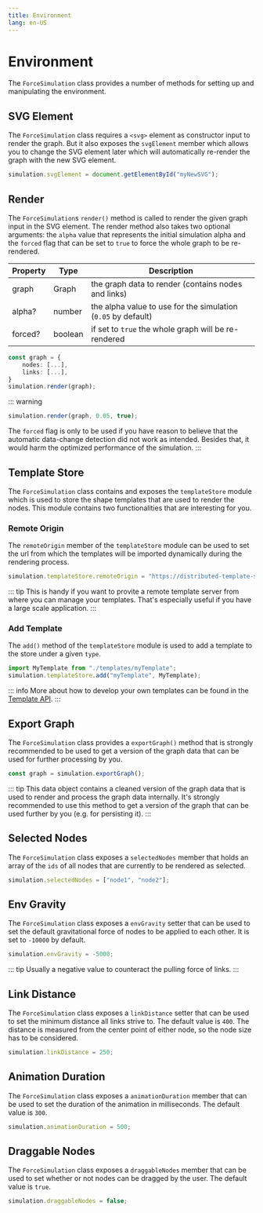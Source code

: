 ```yaml
---
title: Environment
lang: en-US
---
```


# Environment

The `ForceSimulation` class provides a number of methods for setting up and manipulating the environment.

## SVG Element

The `ForceSimulation` class requires a `<svg>` element as constructor input to render the graph.
But it also exposes the `svgElement` member which allows you to change the SVG element later which will automatically re-render the graph with the new SVG element.

```ts
simulation.svgElement = document.getElementById("myNewSVG");
```

## Render

The `ForceSimulation`s `render()` method is called to render the given graph input in the SVG element.
The render method also takes two optional arguments: the `alpha` value that represents the initial simulation alpha and the `forced` flag that can be set to `true` to force the whole graph to be re-rendered.

| Property | Type    | Description                                                   |
| -------- | ------- | ------------------------------------------------------------- |
| graph    | Graph   | the graph data to render (contains nodes and links)           |
| alpha?   | number  | the alpha value to use for the simulation (`0.05` by default) |
| forced?  | boolean | if set to `true` the whole graph will be re-rendered          |

```ts
const graph = {
	nodes: [...],
	links: [...],
}
simulation.render(graph);
```

::: warning

```ts
simulation.render(graph, 0.05, true);
```

The `forced` flag is only to be used if you have reason to believe that the automatic data-change detection did not work as intended.
Besides that, it would harm the optimized performance of the simulation.
:::

## Template Store

The `ForceSimulation` class contains and exposes the `templateStore` module which is used to store the shape templates that are used to render the nodes.
This module contains two functionalities that are interesting for you.

### Remote Origin

The `remoteOrigin` member of the `templateStore` module can be used to set the url from which the templates will be imported dynamically during the rendering process.

```ts
simulation.templateStore.remoteOrigin = "https://distributed-template-server/";
```

::: tip
This is handy if you want to provite a remote template server from where you can manage your templates.
That's especially useful if you have a large scale application.
:::

### Add Template

The `add()` method of the `templateStore` module is used to add a template to the store under a given `type`.

```ts
import MyTemplate from "./templates/myTemplate";
simulation.templateStore.add("myTemplate", MyTemplate);
```

::: info
More about how to develop your own templates can be found in the [Template API](/template-api/).
:::

## Export Graph

The `ForceSimulation` class provides a `exportGraph()` method that is strongly recommended to be used to get a version of the graph data that can be used for further processing by you.

```ts
const graph = simulation.exportGraph();
```

::: tip
This data object contains a cleaned version of the graph data that is used to render and process the graph data internally.
It's strongly recommended to use this method to get a version of the graph that can be used further by you (e.g. for persisting it).
:::

## Selected Nodes

The `ForceSimulation` class exposes a `selectedNodes` member that holds an array of the `ids` of all nodes that are currently to be rendered as selected.

```ts
simulation.selectedNodes = ["node1", "node2"];
```

## Env Gravity

The `ForceSimulation` class exposes a `envGravity` setter that can be used to set the default gravitational force of nodes to be applied to each other.
It is set to `-10000` by default.

```ts
simulation.envGravity = -5000;
```

::: tip
Usually a negative value to counteract the pulling force of links.
:::

## Link Distance

The `ForceSimulation` class exposes a `linkDistance` setter that can be used to set the minimum distance all links strive to.
The default value is `400`. The distance is measured from the center point of either node, so the node size has to be considered.

```ts
simulation.linkDistance = 250;
```

## Animation Duration

The `ForceSimulation` class exposes a `animationDuration` member that can be used to set the duration of the animation in milliseconds.
The default value is `300`.

```ts
simulation.animationDuration = 500;
```

## Draggable Nodes

The `ForceSimulation` class exposes a `draggableNodes` member that can be used to set whether or not nodes can be dragged by the user.
The default value is `true`.

```ts
simulation.draggableNodes = false;
```
